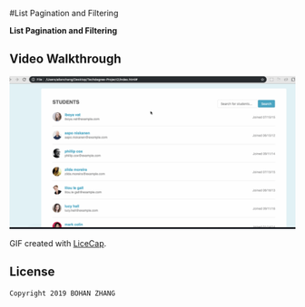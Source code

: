 #List Pagination and Filtering

**List Pagination and Filtering** 

## Video Walkthrough

<img src='https://github.com/allan9595/Techdegree-Project2/blob/master/walkthrough1.gif' title='Video Walkthrough' width='' alt='Video Walkthrough' />

GIF created with [LiceCap](http://www.cockos.com/licecap/).


## License

    Copyright 2019 BOHAN ZHANG

    

